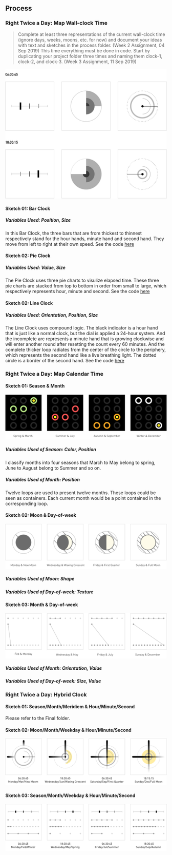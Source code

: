## Process 
### Right Twice a Day: Map Wall-clock Time
> Complete at least three representations of the current wall-clock time (ignore days, weeks, moons, etc. for now) and document your ideas with text and sketches in the process folder. (Week 2 Assignment, 04 Sep 2019)
> This time everything must be done in code. Start by duplicating your project folder three times and naming them clock-1, clock-2, and clock-3. (Week 3 Assignment, 11 Sep 2019)

![illustrative images](./Sketch_wall_clock.jpg)
#### Sketch 01: Bar Clock
##### Variables Used: Position, Size
In this Bar Clock, the three bars that are from thickest to thinnest respectively stand for the hour hands, minute hand and second hand. They move from left to right at their own speed.
See the code [here](https://github.com/gitacoco/dvia-2019/tree/master/1.mapping-time/clock1_BarClock)

#### Sketch 02: Pie Clock
##### Variables Used: Value, Size
The Pie Clock uses three pie charts to visulize elapsed time. These three pie charts are stacked from top to bottom in order from small to large, which respectively represents hour, minute and second.
See the code [here](https://github.com/gitacoco/dvia-2019/tree/master/1.mapping-time/clock2_PieClock)

#### Sketch 02: Line Clock
##### Variables Used: Orientation, Position, Size
The Line Clock uses compound logic. The black indicator is a hour hand that is just like a normal clock, but the dial is applied a 24-hour system. And the incomplete arc represents a minute hand that is growing clockwise and will enter another round after resetting the count every 60 minutes. And the complete thicker loop radiates from the center of the circle to the periphery, which represents the second hand like a live breathing light. The dotted circle is a border of the second hand.
See the code [here](https://github.com/gitacoco/dvia-2019/tree/master/1.mapping-time/clock3_LineClock)


### Right Twice a Day: Map Calendar Time

#### Sketch 01: Season & Month
![illustrative images](./Sketch1_calendar_time.jpg)
##### Variables Used of Season: Color, Position
I classify months into four seasons that March to May belong to spring, June to August belong to Summer and so on.
##### Variables Used of Month: Position
Twelve loops are used to present twelve months. These loops could be seen as containers. Each current month would be a point contained in the corresponding loop.

#### Sketch 02: Moon & Day-of-week
![illustrative images](./Sketch2_calendar_time.jpg)
##### Variables Used of Moon: Shape
##### Variables Used of Day-of-week: Texture

#### Sketch 03: Month & Day-of-week
![illustrative images](./Sketch3_calendar_time.jpg)
##### Variables Used of Month: Orientation, Value
##### Variables Used of Day-of-week: Size, Value

### Right Twice a Day: Hybrid Clock

#### Sketch 01: Season/Month/Meridiem & Hour/Minute/Second
Please refer to the Final folder.

#### Sketch 02: Moon/Month/Weekday & Hour/Minute/Second
![illustrative images](./Hybrid_Sketch2.jpg)

#### Sketch 03: Season/Month/Weekday & Hour/Minute/Second
![illustrative images](./Hybrid_Sketch3.jpg)
